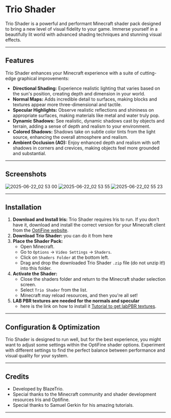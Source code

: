 # Trio Shader

Trio Shader is a powerful and performant Minecraft shader pack designed to bring a new level of visual fidelity to your game. Immerse yourself in a beautifully lit world with advanced shading techniques and stunning visual effects.

---

## Features

Trio Shader enhances your Minecraft experience with a suite of cutting-edge graphical improvements:

* **Directional Shading:** Experience realistic lighting that varies based on the sun's position, creating depth and dimension in your world.
* **Normal Maps:** Adds incredible detail to surfaces, making blocks and textures appear more three-dimensional and tactile.
* **Specular Highlights:** Observe realistic reflections and shininess on appropriate surfaces, making materials like metal and water truly pop.
* **Dynamic Shadows:** See realistic, dynamic shadows cast by objects and terrain, adding a sense of depth and realism to your environment.
* **Colored Shadows:** Shadows take on subtle color tints from the light source, enhancing the overall atmosphere and realism.
* **Ambient Occlusion (AO):** Enjoy enhanced depth and realism with soft shadows in corners and crevices, making objects feel more grounded and substantial.

---

## Screenshots
![2025-06-22_02 53 00](https://github.com/user-attachments/assets/232d8f6d-8991-41ce-8aac-d1dc8b5024d0)
![2025-06-22_02 53 55](https://github.com/user-attachments/assets/5b4bddff-9cd8-4f71-bcf8-40cf3862f22d)
![2025-06-22_02 55 23](https://github.com/user-attachments/assets/760233f3-37c3-449d-8675-b78f592f3bdc)


---

## Installation

1.  **Download and Install Iris:** Trio Shader requires Iris to run. If you don't have it, download and install the correct version for your Minecraft client from the [OptiFine website](https://www.irisshaders.dev/download).
2.  **Download Trio Shader:** you can do it from here
3.  **Place the Shader Pack:**
    * Open Minecraft.
    * Go to `Options` -> `Video Settings` -> `Shaders`.
    * Click on `Shaders Folder` at the bottom left.
    * Drag and drop the downloaded Trio Shader `.zip` file (do not unzip it!) into this folder.
4.  **Activate the Shader:**
    * Close the shaders folder and return to the Minecraft shader selection screen.
    * Select `Trio Shader` from the list.
    * Minecraft may reload resources, and then you're all set!
5. **LAB PBR textures are needed for the normals and specular**
    * here is the link on how to install it [Tutorial to get labPBR textures](https://www.youtube.com/watch?v=7BD_F4kQfis).

---

## Configuration & Optimization

Trio Shader is designed to run well, but for the best experience, you might want to adjust some settings within the OptiFine shader options. Experiment with different settings to find the perfect balance between performance and visual quality for your system.

---

## Credits

* Developed by BlazeTrio.
* Special thanks to the Minecraft community and shader development resources Iris and Optifine.
* Special thanks to Samuel Gerkin for his amazing tutorials.

---


